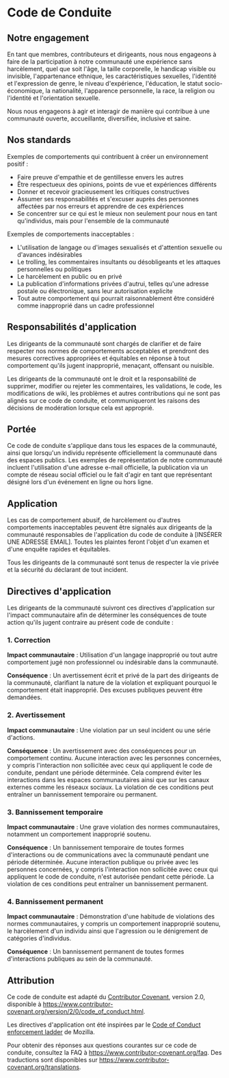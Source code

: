 # Code de Conduite

## Notre engagement

En tant que membres, contributeurs et dirigeants, nous nous engageons à faire de la participation à notre communauté une expérience sans harcèlement, quel que soit l'âge, la taille corporelle, le handicap visible ou invisible, l'appartenance ethnique, les caractéristiques sexuelles, l'identité et l'expression de genre, le niveau d'expérience, l'éducation, le statut socio-économique, la nationalité, l'apparence personnelle, la race, la religion ou l'identité et l'orientation sexuelle.

Nous nous engageons à agir et interagir de manière qui contribue à une communauté ouverte, accueillante, diversifiée, inclusive et saine.

## Nos standards

Exemples de comportements qui contribuent à créer un environnement positif :

- Faire preuve d'empathie et de gentillesse envers les autres
- Être respectueux des opinions, points de vue et expériences différents
- Donner et recevoir gracieusement les critiques constructives
- Assumer ses responsabilités et s'excuser auprès des personnes affectées par nos erreurs et apprendre de ces expériences
- Se concentrer sur ce qui est le mieux non seulement pour nous en tant qu'individus, mais pour l'ensemble de la communauté

Exemples de comportements inacceptables :

- L'utilisation de langage ou d'images sexualisés et d'attention sexuelle ou d'avances indésirables
- Le trolling, les commentaires insultants ou désobligeants et les attaques personnelles ou politiques
- Le harcèlement en public ou en privé
- La publication d'informations privées d'autrui, telles qu'une adresse postale ou électronique, sans leur autorisation explicite
- Tout autre comportement qui pourrait raisonnablement être considéré comme inapproprié dans un cadre professionnel

## Responsabilités d'application

Les dirigeants de la communauté sont chargés de clarifier et de faire respecter nos normes de comportements acceptables et prendront des mesures correctives appropriées et équitables en réponse à tout comportement qu'ils jugent inapproprié, menaçant, offensant ou nuisible.

Les dirigeants de la communauté ont le droit et la responsabilité de supprimer, modifier ou rejeter les commentaires, les validations, le code, les modifications de wiki, les problèmes et autres contributions qui ne sont pas alignés sur ce code de conduite, et communiqueront les raisons des décisions de modération lorsque cela est approprié.

## Portée

Ce code de conduite s'applique dans tous les espaces de la communauté, ainsi que lorsqu'un individu représente officiellement la communauté dans des espaces publics. Les exemples de représentation de notre communauté incluent l'utilisation d'une adresse e-mail officielle, la publication via un compte de réseau social officiel ou le fait d'agir en tant que représentant désigné lors d'un événement en ligne ou hors ligne.

## Application

Les cas de comportement abusif, de harcèlement ou d'autres comportements inacceptables peuvent être signalés aux dirigeants de la communauté responsables de l'application du code de conduite à [INSÉRER UNE ADRESSE EMAIL]. Toutes les plaintes feront l'objet d'un examen et d'une enquête rapides et équitables.

Tous les dirigeants de la communauté sont tenus de respecter la vie privée et la sécurité du déclarant de tout incident.

## Directives d'application

Les dirigeants de la communauté suivront ces directives d'application sur l'impact communautaire afin de déterminer les conséquences de toute action qu'ils jugent contraire au présent code de conduite :

### 1. Correction

**Impact communautaire** : Utilisation d'un langage inapproprié ou tout autre comportement jugé non professionnel ou indésirable dans la communauté.

**Conséquence** : Un avertissement écrit et privé de la part des dirigeants de la communauté, clarifiant la nature de la violation et expliquant pourquoi le comportement était inapproprié. Des excuses publiques peuvent être demandées.

### 2. Avertissement

**Impact communautaire** : Une violation par un seul incident ou une série d'actions.

**Conséquence** : Un avertissement avec des conséquences pour un comportement continu. Aucune interaction avec les personnes concernées, y compris l'interaction non sollicitée avec ceux qui appliquent le code de conduite, pendant une période déterminée. Cela comprend éviter les interactions dans les espaces communautaires ainsi que sur les canaux externes comme les réseaux sociaux. La violation de ces conditions peut entraîner un bannissement temporaire ou permanent.

### 3. Bannissement temporaire

**Impact communautaire** : Une grave violation des normes communautaires, notamment un comportement inapproprié soutenu.

**Conséquence** : Un bannissement temporaire de toutes formes d'interactions ou de communications avec la communauté pendant une période déterminée. Aucune interaction publique ou privée avec les personnes concernées, y compris l'interaction non sollicitée avec ceux qui appliquent le code de conduite, n'est autorisée pendant cette période. La violation de ces conditions peut entraîner un bannissement permanent.

### 4. Bannissement permanent

**Impact communautaire** : Démonstration d'une habitude de violations des normes communautaires, y compris un comportement inapproprié soutenu, le harcèlement d'un individu ainsi que l'agression ou le dénigrement de catégories d'individus.

**Conséquence** : Un bannissement permanent de toutes formes d'interactions publiques au sein de la communauté.

## Attribution

Ce code de conduite est adapté du [Contributor Covenant][homepage], version 2.0, disponible à https://www.contributor-covenant.org/version/2/0/code_of_conduct.html.

Les directives d'application ont été inspirées par le [Code of Conduct enforcement ladder](https://github.com/mozilla/diversity) de Mozilla.

[homepage]: https://www.contributor-covenant.org

Pour obtenir des réponses aux questions courantes sur ce code de conduite, consultez la FAQ à https://www.contributor-covenant.org/faq. Des traductions sont disponibles sur https://www.contributor-covenant.org/translations.